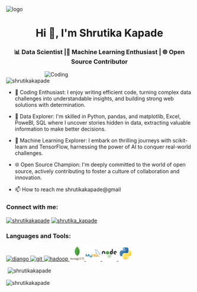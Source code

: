 ![logo](https://github.com/shrutikakapade/shrutikakapade-/blob/main/A4%20-%201.jpg)
<h1 align="center">Hi 👋, I'm Shrutika Kapade</h1>
<h3 align="center">📊 Data Scientist |🤖 Machine Learning Enthusiast | 🌐 Open Source Contributor</h3>
<img align="right" alt="Coding" width="400" src="https://media.licdn.com/dms/image/D5622AQHfpjL234EClw/feedshare-shrink_2048_1536/0/1693911767128?e=2147483647&v=beta&t=J2ZGomfV_OEzCK57MHHoGWAY8c8kmzalpvQ65tN8b40">

<p align="left"> <img src="https://komarev.com/ghpvc/?username=shrutikakapade&label=Profile%20views&color=0e75b6&style=flat" alt="shrutikakapade" /> </p>

- 🚀 Coding Enthusiast: I enjoy writing efficient code, turning complex data challenges into understandable insights, and building strong web solutions with determination.

- 🔬 Data Explorer: I'm skilled in Python, pandas, and matplotlib, Excel, PoweBI, SQL where I uncover stories hidden in data, extracting valuable information to make better decisions.

- 🤖 Machine Learning Explorer: I embark on thrilling journeys with scikit-learn and TensorFlow, harnessing the power of AI to conquer real-world challenges.

- 🌐 Open Source Champion: I'm deeply committed to the world of open source, actively contributing to foster a culture of collaboration and innovation.

- 📫 How to reach me shrutikakapade@gmail

<h3 align="left">Connect with me:</h3>
<p align="left">
<a href="https://linkedin.com/in/shrutikakapade" target="blank"><img align="center" src="https://raw.githubusercontent.com/rahuldkjain/github-profile-readme-generator/master/src/images/icons/Social/linked-in-alt.svg" alt="shrutikakapade" height="30" width="40" /></a>
<a href="https://www.leetcode.com/shrutika_kapade" target="blank"><img align="center" src="https://raw.githubusercontent.com/rahuldkjain/github-profile-readme-generator/master/src/images/icons/Social/leet-code.svg" alt="shrutika_kapade" height="30" width="40" /></a>
</p>

<h3 align="left">Languages and Tools:</h3>
<p align="left"> <a href="https://www.djangoproject.com/" target="_blank" rel="noreferrer"> <img src="https://cdn.worldvectorlogo.com/logos/django.svg" alt="django" width="40" height="40"/> </a> <a href="https://git-scm.com/" target="_blank" rel="noreferrer"> <img src="https://www.vectorlogo.zone/logos/git-scm/git-scm-icon.svg" alt="git" width="40" height="40"/> </a> <a href="https://hadoop.apache.org/" target="_blank" rel="noreferrer"> <img src="https://www.vectorlogo.zone/logos/apache_hadoop/apache_hadoop-icon.svg" alt="hadoop" width="40" height="40"/> </a> <a href="https://www.mongodb.com/" target="_blank" rel="noreferrer"> <img src="https://raw.githubusercontent.com/devicons/devicon/master/icons/mongodb/mongodb-original-wordmark.svg" alt="mongodb" width="40" height="40"/> </a> <a href="https://www.mysql.com/" target="_blank" rel="noreferrer"> <img src="https://raw.githubusercontent.com/devicons/devicon/master/icons/mysql/mysql-original-wordmark.svg" alt="mysql" width="40" height="40"/> </a> <a href="https://nodejs.org" target="_blank" rel="noreferrer"> <img src="https://raw.githubusercontent.com/devicons/devicon/master/icons/nodejs/nodejs-original-wordmark.svg" alt="nodejs" width="40" height="40"/> </a> <a href="https://www.python.org" target="_blank" rel="noreferrer"> <img src="https://raw.githubusercontent.com/devicons/devicon/master/icons/python/python-original.svg" alt="python" width="40" height="40"/> </a> </p>

<p>&nbsp;<img align="center" src="https://github-readme-stats.vercel.app/api?username=shrutikakapade&show_icons=true&locale=en" alt="shrutikakapade" /></p>

<p><img align="center" src="https://github-readme-streak-stats.herokuapp.com/?user=shrutikakapade&" alt="shrutikakapade" /></p>
